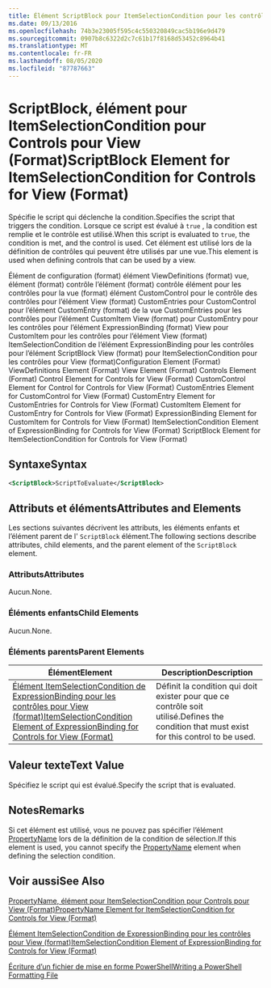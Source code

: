 ```yaml
---
title: Élément ScriptBlock pour ItemSelectionCondition pour les contrôles pour View (format) | Microsoft Docs
ms.date: 09/13/2016
ms.openlocfilehash: 74b3e23005f595c4c550320849cac5b196e9d479
ms.sourcegitcommit: 0907b8c6322d2c7c61b17f8168d53452c8964b41
ms.translationtype: MT
ms.contentlocale: fr-FR
ms.lasthandoff: 08/05/2020
ms.locfileid: "87787663"
---
```

# <a name="scriptblock-element-for-itemselectioncondition-for-controls-for-view-format"></a><span data-ttu-id="672f1-102">ScriptBlock, élément pour ItemSelectionCondition pour Controls pour View (Format)</span><span class="sxs-lookup"><span data-stu-id="672f1-102">ScriptBlock Element for ItemSelectionCondition for Controls for View (Format)</span></span>

<span data-ttu-id="672f1-103">Spécifie le script qui déclenche la condition.</span><span class="sxs-lookup"><span data-stu-id="672f1-103">Specifies the script that triggers the condition.</span></span> <span data-ttu-id="672f1-104">Lorsque ce script est évalué à `true` , la condition est remplie et le contrôle est utilisé.</span><span class="sxs-lookup"><span data-stu-id="672f1-104">When this script is evaluated to `true`, the condition is met, and the control is used.</span></span> <span data-ttu-id="672f1-105">Cet élément est utilisé lors de la définition de contrôles qui peuvent être utilisés par une vue.</span><span class="sxs-lookup"><span data-stu-id="672f1-105">This element is used when defining controls that can be used by a view.</span></span>

<span data-ttu-id="672f1-106">Élément de configuration (format) élément ViewDefinitions (format) vue, élément (format) contrôle l’élément (format) contrôle élément pour les contrôles pour la vue (format) élément CustomControl pour le contrôle des contrôles pour l’élément View (format) CustomEntries pour CustomControl pour l’élément CustomEntry (format) de la vue CustomEntries pour les contrôles pour l’élément CustomItem View (format) pour CustomEntry pour les contrôles pour l’élément ExpressionBinding (format) View pour CustomItem pour les contrôles pour l’élément View (format) ItemSelectionCondition de l’élément ExpressionBinding pour les contrôles pour l’élément ScriptBlock View (format) pour ItemSelectionCondition pour les contrôles pour View (format)</span><span class="sxs-lookup"><span data-stu-id="672f1-106">Configuration Element (Format) ViewDefinitions Element (Format) View Element (Format) Controls Element (Format) Control Element for Controls for View (Format) CustomControl Element for Control for Controls for View (Format) CustomEntries Element for CustomControl for View (Format) CustomEntry Element for CustomEntries for Controls for View (Format) CustomItem Element for CustomEntry for Controls for View (Format) ExpressionBinding Element for CustomItem for Controls for View (Format) ItemSelectionCondition Element of ExpressionBinding for Controls for View (Format) ScriptBlock Element for ItemSelectionCondition for Controls for View (Format)</span></span>

## <a name="syntax"></a><span data-ttu-id="672f1-107">Syntaxe</span><span class="sxs-lookup"><span data-stu-id="672f1-107">Syntax</span></span>

```xml
<ScriptBlock>ScriptToEvaluate</ScriptBlock>
```

## <a name="attributes-and-elements"></a><span data-ttu-id="672f1-108">Attributs et éléments</span><span class="sxs-lookup"><span data-stu-id="672f1-108">Attributes and Elements</span></span>

<span data-ttu-id="672f1-109">Les sections suivantes décrivent les attributs, les éléments enfants et l’élément parent de l' `ScriptBlock` élément.</span><span class="sxs-lookup"><span data-stu-id="672f1-109">The following sections describe attributes, child elements, and the parent element of the `ScriptBlock` element.</span></span>

### <a name="attributes"></a><span data-ttu-id="672f1-110">Attributs</span><span class="sxs-lookup"><span data-stu-id="672f1-110">Attributes</span></span>

<span data-ttu-id="672f1-111">Aucun.</span><span class="sxs-lookup"><span data-stu-id="672f1-111">None.</span></span>

### <a name="child-elements"></a><span data-ttu-id="672f1-112">Éléments enfants</span><span class="sxs-lookup"><span data-stu-id="672f1-112">Child Elements</span></span>

<span data-ttu-id="672f1-113">Aucun.</span><span class="sxs-lookup"><span data-stu-id="672f1-113">None.</span></span>

### <a name="parent-elements"></a><span data-ttu-id="672f1-114">Éléments parents</span><span class="sxs-lookup"><span data-stu-id="672f1-114">Parent Elements</span></span>

|<span data-ttu-id="672f1-115">Élément</span><span class="sxs-lookup"><span data-stu-id="672f1-115">Element</span></span>|<span data-ttu-id="672f1-116">Description</span><span class="sxs-lookup"><span data-stu-id="672f1-116">Description</span></span>|
|-------------|-----------------|
|[<span data-ttu-id="672f1-117">Élément ItemSelectionCondition de ExpressionBinding pour les contrôles pour View (format)</span><span class="sxs-lookup"><span data-stu-id="672f1-117">ItemSelectionCondition Element of ExpressionBinding for Controls for View (Format)</span></span>](./itemselectioncondition-element-for-expressionbinding-for-controls-for-view-format.md)|<span data-ttu-id="672f1-118">Définit la condition qui doit exister pour que ce contrôle soit utilisé.</span><span class="sxs-lookup"><span data-stu-id="672f1-118">Defines the condition that must exist for this control to be used.</span></span>|

## <a name="text-value"></a><span data-ttu-id="672f1-119">Valeur texte</span><span class="sxs-lookup"><span data-stu-id="672f1-119">Text Value</span></span>

<span data-ttu-id="672f1-120">Spécifiez le script qui est évalué.</span><span class="sxs-lookup"><span data-stu-id="672f1-120">Specify the script that is evaluated.</span></span>

## <a name="remarks"></a><span data-ttu-id="672f1-121">Notes</span><span class="sxs-lookup"><span data-stu-id="672f1-121">Remarks</span></span>

<span data-ttu-id="672f1-122">Si cet élément est utilisé, vous ne pouvez pas spécifier l’élément [PropertyName](./propertyname-element-for-itemselectioncondition-for-controls-for-view-format.md) lors de la définition de la condition de sélection.</span><span class="sxs-lookup"><span data-stu-id="672f1-122">If this element is used, you cannot specify the [PropertyName](./propertyname-element-for-itemselectioncondition-for-controls-for-view-format.md) element when defining the selection condition.</span></span>

## <a name="see-also"></a><span data-ttu-id="672f1-123">Voir aussi</span><span class="sxs-lookup"><span data-stu-id="672f1-123">See Also</span></span>

[<span data-ttu-id="672f1-124">PropertyName, élément pour ItemSelectionCondition pour Controls pour View (Format)</span><span class="sxs-lookup"><span data-stu-id="672f1-124">PropertyName Element for ItemSelectionCondition for Controls for View (Format)</span></span>](./propertyname-element-for-itemselectioncondition-for-controls-for-view-format.md)

[<span data-ttu-id="672f1-125">Élément ItemSelectionCondition de ExpressionBinding pour les contrôles pour View (format)</span><span class="sxs-lookup"><span data-stu-id="672f1-125">ItemSelectionCondition Element of ExpressionBinding for Controls for View (Format)</span></span>](./itemselectioncondition-element-for-expressionbinding-for-controls-for-view-format.md)

[<span data-ttu-id="672f1-126">Écriture d’un fichier de mise en forme PowerShell</span><span class="sxs-lookup"><span data-stu-id="672f1-126">Writing a PowerShell Formatting File</span></span>](./writing-a-powershell-formatting-file.md)
